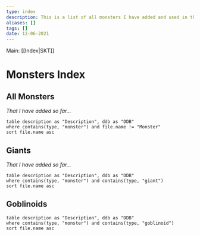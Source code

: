 ```yaml
---
type: index
description: This is a list of all monsters I have added and used in the campaign
aliases: []
tags: []
date: 12-06-2021
---
```

Main: [[Index|SKT]]
# Monsters Index
## All Monsters 
*That I have added so far...*
```dataview
table description as "Description", ddb as "DDB"
where contains(type, "monster") and file.name != "Monster"
sort file.name asc
```

## Giants
*That I have added so far...*
```dataview
table description as "Description", ddb as "DDB"
where contains(type, "monster") and contains(type, "giant")
sort file.name asc
```


## Goblinoids
```dataview
table description as "Description", ddb as "DDB"
where contains(type, "monster") and contains(type, "goblinoid")
sort file.name asc
```
